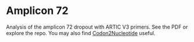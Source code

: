 # Amplicon 72

Analysis of the amplicon 72 dropout with ARTIC V3 primers. See the PDF or explore the repo. You may also find [Codon2Nucleotide](//codon2nucleotide.theo.io) useful.
